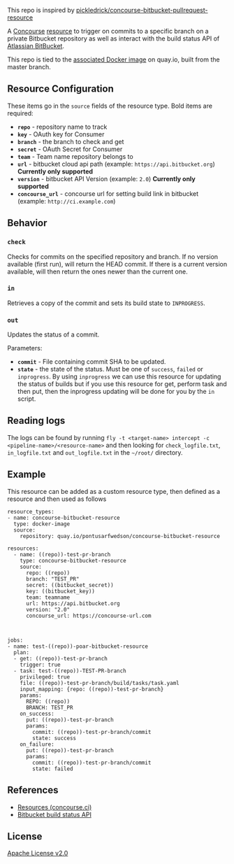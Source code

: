 This repo is inspired by [pickledrick/concourse-bitbucket-pullrequest-resource](http://www.github.com/pickledrick/concourse-bitbucket-pullrequest-resource)

A [Concourse](http://concourse.ci/) [resource](http://concourse.ci/resources.html) to trigger on commits to a specific  branch on a private Bitbucket repository as well as interact with the build status API of [Atlassian BitBucket](https://bitbucket.org).

This repo is tied to the [associated Docker image](http://quay.io/pontusarfwedson/concourse-bitbucket-resource) on quay.io, built from the master branch.
## Resource Configuration


These items go in the `source` fields of the resource type. Bold items are required:
 * **`repo`** - repository name to track
 * **`key`** - OAuth key for Consumer
 * **`branch`** - the branch to check and get
 * **`secret`** - OAuth Secret for Consumer
 * **`team`** - Team name repository belongs to
 * **`url`** - bitbucket cloud api path (example: `https://api.bitbucket.org`) **Currently only supported**
 * **`version`** - bitbucket API Version (example: `2.0`) **Currently only supported**
 * **`concourse_url`** - concourse url for setting build link in bitbucket (example: `http://ci.example.com`)



## Behavior


### `check`

Checks for commits on the specified repository and branch. If no version available (first run), will return the HEAD commit. If there is a current version available, will then return the ones newer than the current one.


### `in`

Retrieves a copy of the commit and sets its build state to `INPROGRESS`.

### `out`

Updates the status of a commit.

Parameters:

 * **`commit`** - File containing commit SHA to be updated.
 * **`state`** - the state of the status. Must be one of `success`, `failed` or `inprogress`. By using `inprogress` we can use this resource for updating the status of builds but if you use this resource for get, perform task and then put, then the inprogress updating will be done for you by the `in` script.
 
## Reading logs
The logs can be found by running `fly -t <target-name> intercept -c <pipeline-name>/<resource-name>` and then looking for `check_logfile.txt`, `in_logfile.txt` and `out_logfile.txt` in the `~/root/` directory.

## Example
This resource can be added as a custom resource type, then defined as a resource and then used as follows

```
resource_types:
- name: concourse-bitbucket-resource
  type: docker-image
  source:
    repository: quay.io/pontusarfwedson/concourse-bitbucket-resource

resources:
  - name: ((repo))-test-pr-branch
    type: concourse-bitbucket-resource
    source:
      repo: ((repo))
      branch: "TEST_PR"
      secret: ((bitbucket_secret))
      key: ((bitbucket_key))
      team: teamname
      url: https://api.bitbucket.org
      version: "2.0"
      concourse_url: https://concourse-url.com



jobs:
- name: test-((repo))-poar-bitbucket-resource
  plan:
  - get: ((repo))-test-pr-branch
    trigger: true
  - task: test-((repo))-TEST-PR-branch
    privileged: true
    file: ((repo))-test-pr-branch/build/tasks/task.yaml
    input_mapping: {repo: ((repo))-test-pr-branch} 
    params:
      REPO: ((repo))
      BRANCH: TEST_PR
    on_success:
      put: ((repo))-test-pr-branch
      params:
        commit: ((repo))-test-pr-branch/commit
        state: success
    on_failure:
      put: ((repo))-test-pr-branch
      params:
        commit: ((repo))-test-pr-branch/commit
        state: failed
```


## References

 * [Resources (concourse.ci)](https://concourse.ci/resources.html)
 * [Bitbucket build status API](https://confluence.atlassian.com/bitbucket/use-the-bitbucket-cloud-rest-apis-222724129.html)

## License

[Apache License v2.0]('./LICENSE')
